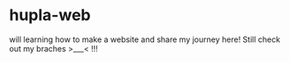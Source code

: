 # hupla-web

will learning how to make a website and share my journey here! Still check out my braches >___< !!!
